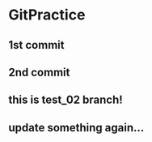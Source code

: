 # GitPractice

## 1st commit

## 2nd commit

## this is test_02 branch!

## update something again...